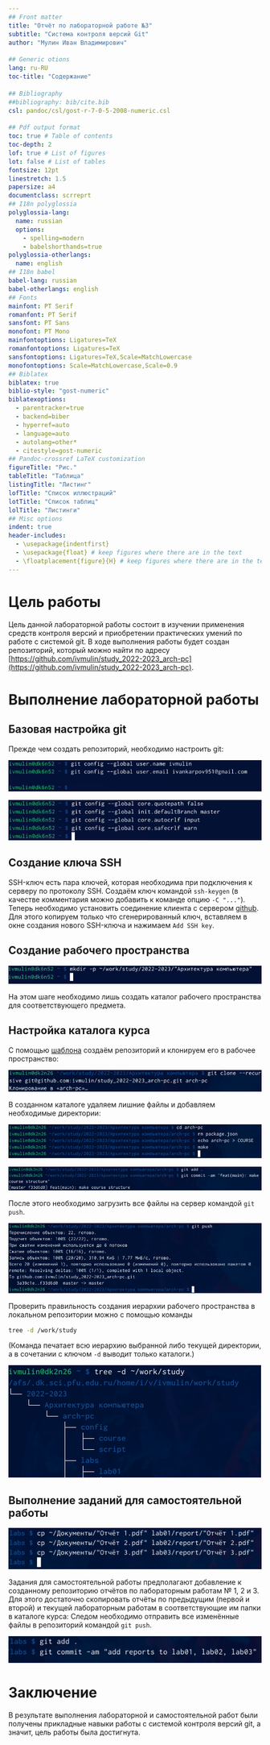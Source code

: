 ```yaml
---
## Front matter
title: "Отчёт по лабораторной работе №3"
subtitle: "Система контроля версий Git"
author: "Мулин Иван Владимирович"

## Generic otions
lang: ru-RU
toc-title: "Содержание"

## Bibliography
##bibliography: bib/cite.bib
csl: pandoc/csl/gost-r-7-0-5-2008-numeric.csl

## Pdf output format
toc: true # Table of contents
toc-depth: 2
lof: true # List of figures
lot: false # List of tables
fontsize: 12pt
linestretch: 1.5
papersize: a4
documentclass: scrreprt
## I18n polyglossia
polyglossia-lang:
  name: russian
  options:
	- spelling=modern
	- babelshorthands=true
polyglossia-otherlangs:
  name: english
## I18n babel
babel-lang: russian
babel-otherlangs: english
## Fonts
mainfont: PT Serif
romanfont: PT Serif
sansfont: PT Sans
monofont: PT Mono
mainfontoptions: Ligatures=TeX
romanfontoptions: Ligatures=TeX
sansfontoptions: Ligatures=TeX,Scale=MatchLowercase
monofontoptions: Scale=MatchLowercase,Scale=0.9
## Biblatex
biblatex: true
biblio-style: "gost-numeric"
biblatexoptions:
  - parentracker=true
  - backend=biber
  - hyperref=auto
  - language=auto
  - autolang=other*
  - citestyle=gost-numeric
## Pandoc-crossref LaTeX customization
figureTitle: "Рис."
tableTitle: "Таблица"
listingTitle: "Листинг"
lofTitle: "Список иллюстраций"
lotTitle: "Список таблиц"
lolTitle: "Листинги"
## Misc options
indent: true
header-includes:
  - \usepackage{indentfirst}
  - \usepackage{float} # keep figures where there are in the text
  - \floatplacement{figure}{H} # keep figures where there are in the text
---
```



# Цель работы
Цель данной лабораторной работы состоит в изучении применения средств контроля версий и приобретении практических умений по работе с системой git. В ходе выполнения работы будет создан репозиторий, который можно найти по адресу [https://github.com/ivmulin/study_2022-2023_arch-pc](https://github.com/ivmulin/study_2022-2023_arch-pc).

# Выполнение лабораторной работы
## Базовая настройка git
Прежде чем создать репозиторий, необходимо настроить git:

![Конфигурация пользователя](image/Рис.%201.png "Конфигурация пользователя")

![Стандартная настройка git](image/Рис.%202.png "Стандартная настройка git")

## Создание ключа SSH
SSH-ключ есть пара ключей, которая необходима при подключения к серверу по протоколу SSH.
Создаём ключ командой `ssh-keygen` (в качестве комментария можно добавить к команде опцию `-C "..."`). Теперь необходимо установить соединение клиента с сервером [github](https://github.com/). Для этого копируем только что сгенерированный ключ, вставляем в окне создания нового SSH-ключа и нажимаем `Add SSH key`.

## Создание рабочего пространства

![Создание рабочего пространства](image/Рис.%203.png "Создание рабочего пространства")

На этом шаге необходимо лишь создать каталог рабочего пространства для соответствующего предмета.

## Настройка каталога курса
С помощью [шаблона](https://github.com/yamadharma/course-directory-student-template) создаём репозиторий и клонируем его в рабочее пространство:

![Клонирование нового репозитория (Снимок обрезан.)](image/Рис.%204.png "Клонирование нового репозитория (Снимок обрезан.)")


В созданном каталоге удаляем лишние файлы и добавляем необходимые директории:

![Конфигурация каталога курса](image/Рис.%205.png "Конфигурация каталога курса")

![Добавление файлов в коммит (Снимок обрезан.)](image/Рис.%206.png "Добавление файлов в коммит (Снимок обрезан.)")

После этого необходимо загрузить все файлы на сервер командой `git push`.

![Отправка файлов на сервер](image/Рис.%207.png "Отправка файлов на сервер")

Проверить правильность создания иерархии рабочего пространства в локальном репозитории можно с помощью команды

```bash
tree -d /work/study
```
(Команда печатает всю иерархию выбранной  либо текущей директории, а в сочетании с ключом `-d` выводит только каталоги.)

![Проверка соблюдения иерархии рабочего пространства (Снимок обрезан.)](image/Рис.%208.png "Проверка соблюдения иерархии рабочего пространства (Снимок обрезан.)")


## Выполнение заданий для самостоятельной работы

![Копирование отчётов в каталог курса (Снимок обрезан.)](image/Рис.%209.png "Копирование отчётов в каталог курса (Снимок обрезан.)")



Задания для самостоятельной работы предполагают добавление к созданному репозиторию отчётов по лабораторным работам № 1, 2 и 3. Для этого достаточно скопировать отчёты по предыдущим (первой и второй) и текущей лабораторным работам в соответствующие им папки в каталоге курса: Cледом необходимо отправить все изменённые файлы в репозиторий командой `git push`.

![Добавление отчётов в коммит (Снимок обрезан.)](image/Рис.%2010.png "Добавление отчётов в коммит (Снимок обрезан.)")

# Заключение
В результате выполнения лабораторной и самостоятельной работ были получены прикладные навыки работы с системой контроля версий git, а значит, цель работы была достигнута.